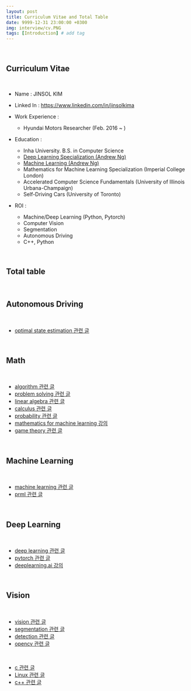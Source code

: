 ```yaml
---
layout: post
title: Curriculum Vitae and Total Table
date: 9999-12-31 23:00:00 +0300
img: interview/cv.PNG
tags: [Introduction] # add tag
---
```


<br>

## Curriculum Vitae

<br>

- Name : JINSOL KIM
- Linked In : https://www.linkedin.com/in/jinsolkima
- Work Experience : 
    - Hyundai Motors Researcher (Feb. 2016 ~ )
    
- Education :
    - Inha University. B.S. in Computer Science
    - [Deep Learning Specialization (Andrew Ng)](https://www.coursera.org/account/accomplishments/specialization/certificate/7Y5SFDG3F85E)
    - [Machine Learning (Andrew Ng)](https://www.coursera.org/account/accomplishments/certificate/DT55J2YVFRJL)
    - Mathematics for Machine Learning Specialization (Imperial College London)
    - Accelerated Computer Science Fundamentals (University of Illinois Urbana-Champaign)
    - Self-Driving Cars (University of Toronto)
                 
- ROI :
    - Machine/Deep Learning (Python, Pytorch)      
    - Computer Vision
    - Segmentation
    - Autonomous Driving
    - C++, Python

<br>

## **Total table**

<br>

## **Autonomous Driving**

<br>

- [optimal state estimation 관련 글](https://gaussian37.github.io/autodrive-ose-table/)

<br>

## **Math**

<br>

- [algorithm 관련 글](https://gaussian37.github.io/math-algorithm-table/)
- [problem solving 관련 글](https://gaussian37.github.io/math-ps-table/)
- [linear algebra 관련 글](https://gaussian37.github.io/math-la-table/)
- [calculus 관련 글](https://gaussian37.github.io/math-calculus-Table/)
- [probability 관련 글](https://gaussian37.github.io/math-pb-table/)
- [mathematics for machine learning 강의](https://gaussian37.github.io/math-mfml-table/)
- [game theory 관련 글](https://gaussian37.github.io/math-game-table/)

<br>

## **Machine Learning**

<br>

- [machine learning 관련 글](https://gaussian37.github.io/ml-concept-table/)
- [prml 관련 글](https://gaussian37.github.io/ml-prml-table/)

<br>

## **Deep Learning**

<br>

- [deep learning 관련 글](https://gaussian37.github.io/dl-concept-table/)
- [pytorch 관련 글](https://gaussian37.github.io/dl-pytorch-table/)
- [deeplearning.ai 강의](https://gaussian37.github.io/dl-dlai-table/)

<br>

## **Vision**

<br>

- [vision 관련 글](https://gaussian37.github.io/vision-concept-table/)
- [segmentation 관련 글](https://gaussian37.github.io/vision-segmentation-table/)
- [detection 관련 글](https://gaussian37.github.io/vision-detection-table/)
- [opencv 관련 글](https://gaussian37.github.io/vision-opencv-table/)

<br>

- [c 관련 글](https://gaussian37.github.io/c-concept-table/)
- [Linux 관련 글](https://gaussian37.github.io/c-linux-table/)
- [c++ 관련 글](https://gaussian37.github.io/cpp-concept-table/)
